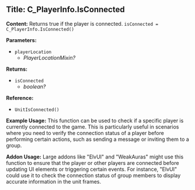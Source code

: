 ## Title: C_PlayerInfo.IsConnected

**Content:**
Returns true if the player is connected.
`isConnected = C_PlayerInfo.IsConnected()`

**Parameters:**
- `playerLocation`
  - *PlayerLocationMixin?*

**Returns:**
- `isConnected`
  - *boolean?*

**Reference:**
- `UnitIsConnected()`

**Example Usage:**
This function can be used to check if a specific player is currently connected to the game. This is particularly useful in scenarios where you need to verify the connection status of a player before performing certain actions, such as sending a message or inviting them to a group.

**Addon Usage:**
Large addons like "ElvUI" and "WeakAuras" might use this function to ensure that the player or other players are connected before updating UI elements or triggering certain events. For instance, "ElvUI" could use it to check the connection status of group members to display accurate information in the unit frames.